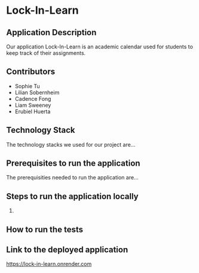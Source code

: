 # Lock-In-Learn

## Application Description
Our application Lock-In-Learn is an academic calendar used for students to keep track of their assignments.

## Contributors
- Sophie Tu
- Lilian Sobernheim
- Cadence Fong
- Liam Sweeney
- Erubiel Huerta

## Technology Stack
The technology stacks we used for our project are...

## Prerequisites to run the application
The prerequisities needed to run the application are...

## Steps to run the application locally
1. 

## How to run the tests

## Link to the deployed application
https://lock-in-learn.onrender.com
